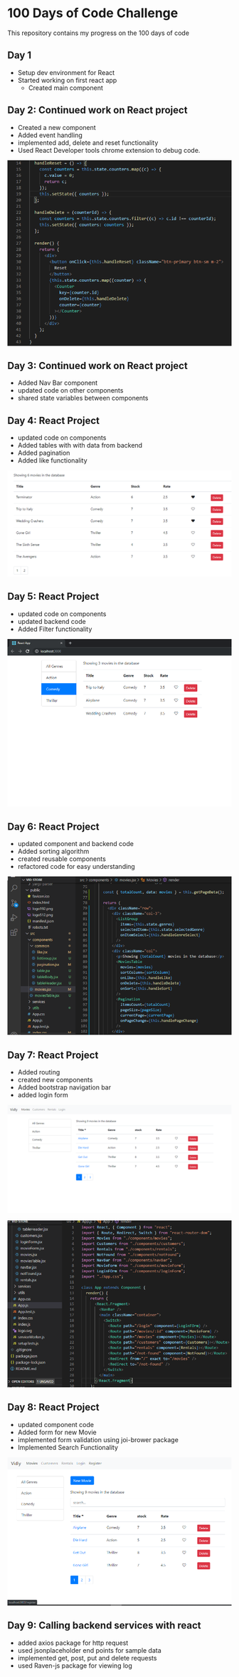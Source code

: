 # 100 Days of Code Challenge

This repository contains my progress on the 100 days of code

## Day 1

- Setup dev environment for React
- Started working on first react app
  - Created main component

## Day 2: Continued work on React project

- Created a new component
- Added event handling
- implemented add, delete and reset functionality
- Used React Developer tools chrome extension to debug code.

![day2](components.png)

## Day 3: Continued work on React project

- Added Nav Bar component
- updated code on other components
- shared state variables between components

## Day 4: React Project

- updated code on components
- Added tables with with data from backend
- Added pagination
- Added like functionality

![day4](table.png)

## Day 5: React Project

- updated code on components
- updated backend code
- Added Filter functionality

![paginate](paginate.png)

## Day 6: React Project

- updated component and backend code
- Added sorting algorithm
- created reusable components
- refactored code for easy understanding

![day6](day6.png)

## Day 7: React Project

- Added routing
- created new components
- Added bootstrap navigation bar
- added login form

![day7](day7.png)

![day7b](day7b.png)

## Day 8: React Project

- updated component code
- Added form for new Movie
- implemented form validation using joi-brower package
- Implemented Search Functionality

![day8](day8.png)

## Day 9: Calling backend services with react

- added axios package for http request
- used jsonplaceholder end points for sample data
- implemented get, post, put and delete requests
- used Raven-js package for viewing log
